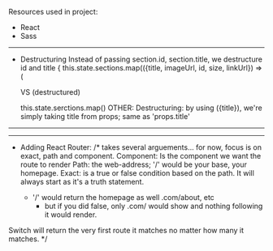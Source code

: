 Resources used in project:
- React
- Sass

___________________________________________________________________________________________________________


- Destructuring
Instead of passing section.id, section.title, we destructure id and title
  { this.state.sections.map(({title, imageUrl, id, size, linkUrl}) => (
    <MenuItem title = {title} imageUrl = {imageUrl}  key = {id} size = {size} linkUrl = {linkUrl} />

  VS (destructured)

  this.state.serctions.map()
OTHER: Destructuring: by using ({title}), we're simply taking title from props; same as 'props.title'

___________________________________________________________________________________________________________


___________________________________________________________________________________________________________
  - Adding React Router:
  /*
<Route> takes several arguements... for now, focus is on exact, path and component.
Component: Is the component we want the route to render
Path: the web-address; '/' would be your base, your homepage. 
Exact: is a true or false condition based on the path. It will always start as it's a truth statement.  
    - '/' would return the homepage as well .com/about, etc
      - but if you did false, only .com/ would show and nothing following it would render. 

Switch will return the very first route it matches no matter how many it matches. 
*/